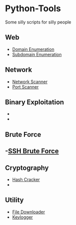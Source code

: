 # Python-Tools
Some silly scripts for silly people

## Web
- [Domain Enumeration](Web/domain_enumerator.py)
- [Subdomain Enumeration](Web/subdomain_enumerator.py)

## Network
- [Network Scanner](Network/portscan.py)
- [Port Scanner](Network/netscan.py)

## Binary Exploitation
- 
- 

## Brute Force
-[SSH Brute Force](Bruteforce/ssh_brute.py)
-

## Cryptography
- [Hash Cracker](Cryptography/hashcrack.py)
-

## Utility
- [File Downloader](Utility/file_dl.py)
- [Keylogger](Utility/keylogger.py)
